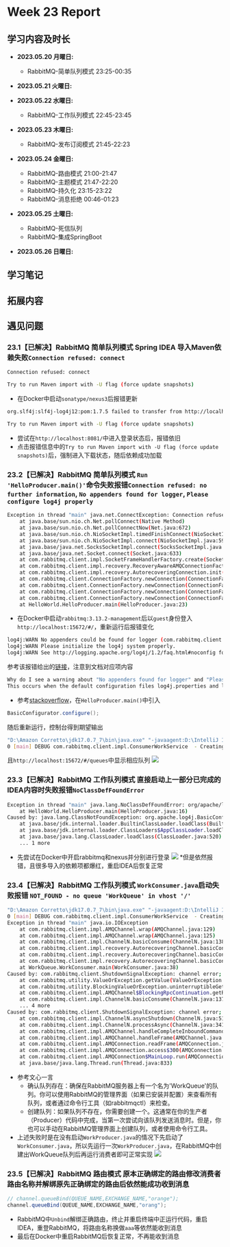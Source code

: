 # Week 23 Report

## 学习内容及时长

* **2023.05.20 月曜日:** 
  * RabbitMQ-简单队列模式 23:25-00:35

* **2023.05.21 火曜日:** 

* **2023.05.22 水曜日:** 
  * RabbitMQ-工作队列模式 22:45-23:45

* **2023.05.23 木曜日:** 
  * RabbitMQ-发布订阅模式 21:45-22:23

* **2023.05.24 金曜日:** 
  * RabbitMQ-路由模式 21:00-21:47
  * RabbitMQ-主题模式 21:47-22:20
  * RabbitMQ-持久化 23:15-23:22
  * RabbitMQ-消息拒绝 00:46-01:23

* **2023.05.25 土曜日:** 
  * RabbitMQ-死信队列 
  * RabbitMQ-集成SpringBoot 

* **2023.05.26 日曜日:** 

## 学习笔记

## 拓展内容

## 遇见问题

### 23.1【已解决】RabbitMQ 简单队列模式 Spring IDEA 导入Maven依赖失败`Connection refused: connect`
```bash
Connection refused: connect

Try to run Maven import with -U flag (force update snapshots)
```
* 在Docker中启动`sonatype/nexus3`后报错更新
```bash
org.slf4j:slf4j-log4j12:pom:1.7.5 failed to transfer from http://localhost:8081/repository/maven-public/ during a previous attempt. This failure was cached in the local repository and resolution is not reattempted until the update interval of maven-public has elapsed or updates are forced. Original error: Could not transfer artifact org.slf4j:slf4j-log4j12:pom:1.7.5 from/to maven-public (http://localhost:8081/repository/maven-public/): transfer failed for http://localhost:8081/repository/maven-public/org/slf4j/slf4j-log4j12/1.7.5/slf4j-log4j12-1.7.5.pom

Try to run Maven import with -U flag (force update snapshots)
```
* 尝试在`http://localhost:8081/`中进入登录状态后，报错依旧
* 点击报错信息中的`Try to run Maven import with -U flag (force update snapshots)`后，强制进入下载状态，随后依赖成功加载

### 23.2【已解决】RabbitMQ 简单队列模式 `Run 'HelloProducer.main()'`命令失败报错`Connection refused: no further information`, `No appenders found for logger`, `Please configure log4j properly`
```bash
Exception in thread "main" java.net.ConnectException: Connection refused: no further information
	at java.base/sun.nio.ch.Net.pollConnect(Native Method)
	at java.base/sun.nio.ch.Net.pollConnectNow(Net.java:672)
	at java.base/sun.nio.ch.NioSocketImpl.timedFinishConnect(NioSocketImpl.java:542)
	at java.base/sun.nio.ch.NioSocketImpl.connect(NioSocketImpl.java:597)
	at java.base/java.net.SocksSocketImpl.connect(SocksSocketImpl.java:327)
	at java.base/java.net.Socket.connect(Socket.java:633)
	at com.rabbitmq.client.impl.SocketFrameHandlerFactory.create(SocketFrameHandlerFactory.java:59)
	at com.rabbitmq.client.impl.recovery.RecoveryAwareAMQConnectionFactory.newConnection(RecoveryAwareAMQConnectionFactory.java:63)
	at com.rabbitmq.client.impl.recovery.AutorecoveringConnection.init(AutorecoveringConnection.java:160)
	at com.rabbitmq.client.ConnectionFactory.newConnection(ConnectionFactory.java:1216)
	at com.rabbitmq.client.ConnectionFactory.newConnection(ConnectionFactory.java:1173)
	at com.rabbitmq.client.ConnectionFactory.newConnection(ConnectionFactory.java:1131)
	at com.rabbitmq.client.ConnectionFactory.newConnection(ConnectionFactory.java:1294)
	at HelloWorld.HelloProducer.main(HelloProducer.java:23)
```
* 在Docker中启动`rabbitmq:3.13.2-management`后以`guest`身份登入`http://localhost:15672/#/`，重新运行后报错变化
```bash
log4j:WARN No appenders could be found for logger (com.rabbitmq.client.impl.ConsumerWorkService).
log4j:WARN Please initialize the log4j system properly.
log4j:WARN See http://logging.apache.org/log4j/1.2/faq.html#noconfig for more info.
```
参考该报错给出的[链接](http://logging.apache.org/log4j/1.2/faq.html#noconfig)，注意到文档对应项内容
```bash
Why do I see a warning about "No appenders found for logger" and "Please configure log4j properly"?
This occurs when the default configuration files log4j.properties and log4j.xml can not be found and the application performs no explicit configuration. log4j uses Thread.getContextClassLoader().getResource() to locate the default configuration files and does not directly check the file system. Knowing the appropriate location to place log4j.properties or log4j.xml requires understanding the search strategy of the class loader in use. log4j does not provide a default configuration since output to the console or to the file system may be prohibited in some environments. Also see FAQ: Why can't log4j find my properties in a J2EE or WAR application?.
```
* 参考[stackoverflow](https://stackoverflow.com/questions/12532339/no-appenders-could-be-found-for-loggerlog4j)，在`HelloProducer.main()`中引入
```java
BasicConfigurator.configure();
```
随后重新运行，控制台得到期望输出
```bash
"D:\Amazon Corretto\jdk17.0.7_7\bin\java.exe" "-javaagent:D:\IntelliJ IDEA Community Edition 2023.1.2\lib\idea_rt.jar=64442:D:\IntelliJ IDEA Community Edition 2023.1.2\bin" -Dfile.encoding=UTF-8 -classpath G:\NiHon-IT-Training-Plan\RabbitMQ\SpringRabbitMQ\target\classes;C:\Users\Toubun\.m2\repository\com\rabbitmq\amqp-client\5.16.0\amqp-client-5.16.0.jar;C:\Users\Toubun\.m2\repository\org\slf4j\slf4j-api\1.7.36\slf4j-api-1.7.36.jar;C:\Users\Toubun\.m2\repository\org\slf4j\slf4j-log4j12\1.7.5\slf4j-log4j12-1.7.5.jar;C:\Users\Toubun\.m2\repository\log4j\log4j\1.2.17\log4j-1.2.17.jar HelloWorld.HelloProducer
0 [main] DEBUG com.rabbitmq.client.impl.ConsumerWorkService  - Creating executor service with 12 thread(s) for consumer work service
```
且`http://localhost:15672/#/queues`中显示相应队列
![](https://github.com/toubun24/NiHon-IT-Training-Plan/blob/main/imgStorage/QQ20240521001637.png)

### 23.3【已解决】RabbitMQ 工作队列模式 直接启动上一部分已完成的IDEA内容时失败报错`NoClassDefFoundError`
```bash
Exception in thread "main" java.lang.NoClassDefFoundError: org/apache/log4j/BasicConfigurator
	at HelloWorld.HelloProducer.main(HelloProducer.java:16)
Caused by: java.lang.ClassNotFoundException: org.apache.log4j.BasicConfigurator
	at java.base/jdk.internal.loader.BuiltinClassLoader.loadClass(BuiltinClassLoader.java:641)
	at java.base/jdk.internal.loader.ClassLoaders$AppClassLoader.loadClass(ClassLoaders.java:188)
	at java.base/java.lang.ClassLoader.loadClass(ClassLoader.java:520)
	... 1 more
```
* 先尝试在Docker中开启rabbitmq和nexus并分别进行登录
![](https://github.com/toubun24/NiHon-IT-Training-Plan/blob/main/imgStorage/QQ20240522225320.png)
*但是依然报错，且很多导入的依赖项都爆红，重启IDEA后恢复正常

### 23.4【已解决】RabbitMQ 工作队列模式 `WorkConsumer.java`启动失败报错 `NOT_FOUND - no queue 'WorkQueue' in vhost '/'`
```bash
"D:\Amazon Corretto\jdk17.0.7_7\bin\java.exe" "-javaagent:D:\IntelliJ IDEA Community Edition 2023.1.2\lib\idea_rt.jar=57938:D:\IntelliJ IDEA Community Edition 2023.1.2\bin" -Dfile.encoding=UTF-8 -classpath G:\NiHon-IT-Training-Plan\RabbitMQ\SpringRabbitMQ\target\classes;C:\Users\Toubun\.m2\repository\com\rabbitmq\amqp-client\5.16.0\amqp-client-5.16.0.jar;C:\Users\Toubun\.m2\repository\org\slf4j\slf4j-api\1.7.36\slf4j-api-1.7.36.jar;C:\Users\Toubun\.m2\repository\org\slf4j\slf4j-log4j12\1.7.5\slf4j-log4j12-1.7.5.jar;C:\Users\Toubun\.m2\repository\log4j\log4j\1.2.17\log4j-1.2.17.jar WorkQueue.WorkConsumer
0 [main] DEBUG com.rabbitmq.client.impl.ConsumerWorkService  - Creating executor service with 12 thread(s) for consumer work service
Exception in thread "main" java.io.IOException
	at com.rabbitmq.client.impl.AMQChannel.wrap(AMQChannel.java:129)
	at com.rabbitmq.client.impl.AMQChannel.wrap(AMQChannel.java:125)
	at com.rabbitmq.client.impl.ChannelN.basicConsume(ChannelN.java:1384)
	at com.rabbitmq.client.impl.recovery.AutorecoveringChannel.basicConsume(AutorecoveringChannel.java:543)
	at com.rabbitmq.client.impl.recovery.AutorecoveringChannel.basicConsume(AutorecoveringChannel.java:497)
	at com.rabbitmq.client.impl.recovery.AutorecoveringChannel.basicConsume(AutorecoveringChannel.java:480)
	at WorkQueue.WorkConsumer.main(WorkConsumer.java:38)
Caused by: com.rabbitmq.client.ShutdownSignalException: channel error; protocol method: #method<channel.close>(reply-code=404, reply-text=NOT_FOUND - no queue 'WorkQueue' in vhost '/', class-id=60, method-id=20)
	at com.rabbitmq.utility.ValueOrException.getValue(ValueOrException.java:66)
	at com.rabbitmq.utility.BlockingValueOrException.uninterruptibleGetValue(BlockingValueOrException.java:36)
	at com.rabbitmq.client.impl.AMQChannel$BlockingRpcContinuation.getReply(AMQChannel.java:502)
	at com.rabbitmq.client.impl.ChannelN.basicConsume(ChannelN.java:1378)
	... 4 more
Caused by: com.rabbitmq.client.ShutdownSignalException: channel error; protocol method: #method<channel.close>(reply-code=404, reply-text=NOT_FOUND - no queue 'WorkQueue' in vhost '/', class-id=60, method-id=20)
	at com.rabbitmq.client.impl.ChannelN.asyncShutdown(ChannelN.java:517)
	at com.rabbitmq.client.impl.ChannelN.processAsync(ChannelN.java:341)
	at com.rabbitmq.client.impl.AMQChannel.handleCompleteInboundCommand(AMQChannel.java:182)
	at com.rabbitmq.client.impl.AMQChannel.handleFrame(AMQChannel.java:114)
	at com.rabbitmq.client.impl.AMQConnection.readFrame(AMQConnection.java:739)
	at com.rabbitmq.client.impl.AMQConnection.access$300(AMQConnection.java:47)
	at com.rabbitmq.client.impl.AMQConnection$MainLoop.run(AMQConnection.java:666)
	at java.base/java.lang.Thread.run(Thread.java:833)
```
* 参考文心一言
  * 确认队列存在：确保在RabbitMQ服务器上有一个名为'WorkQueue'的队列。你可以使用RabbitMQ的管理界面（如果已安装并配置）来查看所有队列，或者通过命令行工具（如rabbitmqctl）来检查。
  * 创建队列：如果队列不存在，你需要创建一个。这通常在你的生产者（Producer）代码中完成，当第一次尝试向该队列发送消息时。但是，你也可以手动在RabbitMQ管理界面上创建队列，或者使用命令行工具。
* 上述失败时是在没有启动`WorkProducer.java`的情况下先启动了`WorkConsumer.java`，所以先运行一次`WorkProducer.java`，在RabbitMQ中创建出WorkQueue队列后再运行消费者即可正常实现
![](https://github.com/toubun24/NiHon-IT-Training-Plan/blob/main/imgStorage/QQ20240522232613.png)

### 23.5【已解决】RabbitMQ 路由模式 原本正确绑定的路由修改消费者路由名称并解绑原先正确绑定的路由后依然能成功收到消息
```java
// channel.queueBind(QUEUE_NAME,EXCHANGE_NAME,"orange");
channel.queueBind(QUEUE_NAME,EXCHANGE_NAME,"orang");
```
* RabbitMQ中`Unbind`解绑正确路由，终止并重启终端中正运行代码，重启IDEA，重登RabbitMQ，将路由名称换做`aaa`等依然能收到消息
* 最后在Docker中重启RabbitMQ后恢复正常，不再能收到消息